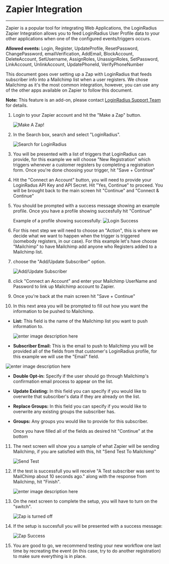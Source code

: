 Zapier Integration
======================
--------------

Zapier is a popular tool for integrating Web Applications, the LoginRadius Zapier Integration allows you to feed LoginRadius User Profile data to your other applications when one of the configured events/triggers occurs.

**Allowed events:**  Login, Register, UpdateProfile, ResetPassword,  ChangePassword, emailVerification, AddEmail, BlockAccount, DeleteAccount, SetUsername, AssignRoles, UnassignRoles, SetPassword, LinkAccount, UnlinkAccount, UpdatePhoneId, VerifyPhoneNumber

This document goes over setting up a Zap with LoginRadius that feeds subscriber info into a Mailchimp list when a user registers. We chose Mailchimp as it's the most common integration, however, you can use any of the other apps available on Zapier to follow this document.

**Note:** This feature is an add-on, please contact [LoginRadius Support Team](https://adminconsole.loginradius.com/support/tickets/open-a-new-ticket) for details.

1. Login to your Zapier account and hit the "Make a Zap" button.

	![Make A Zap!](https://apidocs.lrcontent.com/images/Screenshot-2018-02-26-09-30-23_82905abd6a743ec010.69878681.png "Make A Zap")

2. In the Search box, search and select "LoginRadius".

	![Search for LoginRadius](https://apidocs.lrcontent.com/images/Screenshot-2018-04-02-11-51-25_238035ac27c66a8b4e7.74818073.png "Search for LoginRadius")

3. You will be presented with a list of triggers that LoginRadius can provide, for this example we will choose "New Registration" which triggers whenever a customer registers by completing a registration form. Once you're done choosing your trigger, hit "Save + Continue"

4. Hit the "Connect an Account" button, you will need to provide your LoginRadus API Key and API Secret. Hit "Yes, Continue" to proceed. You will be brought back to the main screen hit "Continue" and "Connect & Continue"

5. You should be prompted with a success message showing an example profile. Once you have a profile showing succesfully hit "Continue"

	Example of a profile showing successfully:
	![Login Success](https://apidocs.lrcontent.com/images/loginsuccess_68865ac27e69ed9c95.96146933.png "Login Success")

6. For this next step we will need to choose an "Action", this is where we decide what we want to happen when the trigger is triggered (somebody registers, in our case). For this example let's have choose "Mailchimp" to have Mailchimp add anyone who Registers added to a Mailchimp list.

7. choose the "Add/Update Subscriber" option.

	![Add/Update Subscriber](https://apidocs.lrcontent.com/images/add-update-sub_79315ac29662d53a65.74765869.png "Add/Update Subscriber")

8. click "Connect an Account" and enter your Mailchimp UserName and Password to link up Mailchimp account to Zapier.

9. Once you're back at the main screen hit "Save + Continue"

10. In this next area you will be prompted to fill out how you want the information to be pushed to Mailchimp.
 - **List:** This field is the name of the Mailchimp list you want to push information to.

 	![enter image description here](https://apidocs.lrcontent.com/images/picklist_12825ac2a00958ea39.99594172.png "enter image title here")

 - **Subscriber Email:** This is the email to push to Mailchimp you will be provided all of the fields from that customer's LoginRadius profile, for this example we will use the "Email" field.

  ![enter image description here](https://apidocs.lrcontent.com/images/emailvalue_85875ac2a1f62348f7.24747856.png "enter image title here")

 - **Double Opt-in:** Specify if the user should go through Mailchimp's confirmation email process to appear on the list.

 - **Update Existing:** In this field you can specify if you would like to overwrite that subscriber's data if they are already on the list.

 - **Replace Groups:** In this field you can specify if you would like to overwrite any existing groups the subscriber has.

 - **Groups:** Any groups you would like to provide for this subscriber.

 	Once you have filled all of the fields as desired hit "Continue" at the bottom

11. The next screen will show you a sample of what Zapier will be sending Mailchimp, if you are satisfied with this, hit "Send Test To Mailchimp"

	![Send Test](https://apidocs.lrcontent.com/images/Screenshot-2018-02-26-11-25-18_257795abd7214574e71.28375749.png "Send Test")

12. If the test is successfull you will receive "A Test subscriber was sent to MailChimp about 10 seconds ago." along with the response from Mailchimp, hit "Finish".

	![enter image description here](https://apidocs.lrcontent.com/images/test-successful_132035ac2a07d6843d1.21367462.png "enter image title here")

13. On the next screen to complete the setup, you will have to turn on the "switch".

	![Zap is turned off](https://apidocs.lrcontent.com/images/ZapOff_148695ac2a0e94be1e0.28890699.png "[Zap is turned off")

14. If the setup is succesfull you will be presented with a success message:

	![Zap Success](https://apidocs.lrcontent.com/images/zap-is-working_105145ac2a112b87ee9.51794997.png "Zap Success")

15. You are good to go, we recommend testing your new workflow one last time by recreating the event (in this case, try to do another registration) to make sure everything is in place.
